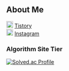 ## About Me 
  <a href="https://2umgee.tistory.com/"><img src = "https://t1.daumcdn.net/tistory_admin/static/top/favicon_0630.ico" width="18px" height="18px"></a> [Tistory](https://2umgee.tistory.com/)  
  <a href="https://www.instagram.com/brother_again/"><img src = "https://www.instagram.com/static/images/ico/favicon.ico/36b3ee2d91ed.ico" width="18px" height="18px"></a>  [Instagram](https://www.instagram.com/brother_again/)
  
### Algorithm Site Tier
[![Solved.ac Profile](http://mazassumnida.wtf/api/v2/generate_badge?boj=aza1200)](https://solved.ac/aza1200/)

<!--<img src = "https://example.com/sampleImg.png" width="400px"> -->

<!--
**aza1200/aza1200** is a ✨ _special_ ✨ repository because its `README.md` (this file) appears on your GitHub profile.

Here are some ideas to get you started:

- 🔭 I’m currently working on ...
- 🌱 I’m currently learning ...
- 👯 I’m looking to collaborate on ...
- 🤔 I’m looking for help with ...
- 💬 Ask me about ...
- 📫 How to reach me: ...
- 😄 Pronouns: ...
- ⚡ Fun fact: ...
-->
